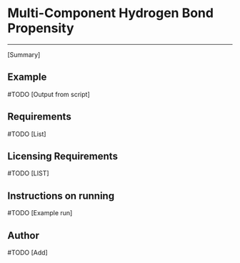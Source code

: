 # Multi-Component Hydrogen Bond Propensity 

----

[Summary]

## Example 

\#TODO [Output from script]

## Requirements 
\#TODO [List] 

## Licensing Requirements 
\#TODO [LIST]

## Instructions on running
\#TODO [Example run]

## Author
\#TODO [Add] 